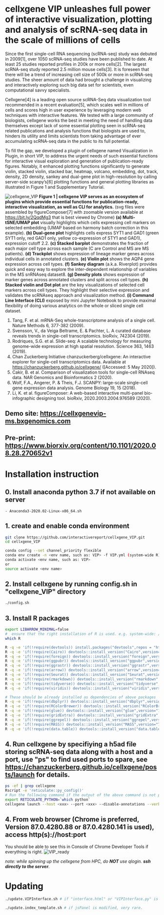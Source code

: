 # cellxgene VIP unleashes full power of interactive visualization, plotting and analysis of scRNA-seq data in the scale of millions of cells


Since the first single-cell RNA sequencing (scRNA-seq) study was debuted in 2009[1], over 1050 scRNA-seq studies have been published to date. At least 25 studies reported profiles in 200k or more cells[2]. The largest scRNA-seq study reported 2.5 million mouse cells[3]. It is foreseen that there will be a trend of increasing cell size of 500k or more in scRNA-seq studies. The sheer amount of data had brought a challenge in visualizing and interactively exploring such big data set for scientists, even computational savvy specialists.

Cellxgene[4] is a leading open source scRNA-Seq data visualization tool recommended in a recent evaluation[5], which scales well in millions of cells and scores high in user experience by leveraging modern web techniques with interactive features. We tested with a large community of biologists, cellxgene works the best in meeting the need of handling data themselves except lack of some essential plotting seen in scRNA-seq related publications and analysis functions that biologists are used to, hinders its utility and limits scientists from taking advantage of ever accumulating scRNA-seq data in the public to its full potential.

To fill the gap, we developed a plugin of cellxgene named Visualization in Plugin, in short VIP, to address the urgent needs of such essential functions for interactive visual exploration and generation of publication-ready figures. Notably, it enhanced plotting functions significantly to generate violin, stacked violin, stacked bar, heatmap, volcano, embedding, dot, track, density, 2D density, sankey and dual-gene plot in high-resolution by calling server-side scanpy’s[6] plotting functions and general plotting libraries as illustrated in Figure 1 and Supplementary Tutorial.

![cellxgene_VIP](https://interactivereport.github.io/cellxgene_VIP/cellxgene_VIP.png?raw=true "cellxgene_VIP")
**Figure 1 | cellxgene VIP serves as an ecosystem of plugins which provide essential functions for
publication-ready, interactive visualization, as well as CLI for analytics.** (svg files were assembled by
figureComposer[7] with zoomable version available at https://bit.ly/2QqdMg3 that is best viewed by Chrome)
**(a) Multi-tSNE/UMAP plot** visually highlights which cells expressing cell markers on selected embedding (UMAP
based on harmony batch correction in this example). **(b) Dual-gene plot** highlights cells express SYT1 and GAD1
(green SYT1 only, red GAD1 only, yellow co-expression of STY1 and GAD1), expression cutoff 2.2. **(c) Stacked
barplot** demonstrates the fraction of each major cell type across each sample (C are Control and MS are MS
patients). **(d) Trackplot** shows expression of lineage marker genes across individual cells in annotated clusters.
**(e) Violin plot** shows the AQP4 gene expression across cell types. **(f) Sankey diagram** (a.k.a. Riverplot) provides
quick and easy way to explore the inter-dependent relationship of variables in the MS snRNAseq dataset8. **(g)
Density plots** shows expression of marker genes across annotated clusters and split across cell types. **(h)
Stacked violin and Dot plot** are the key visualizations of selected cell markers across cell types. They highlight
their selective expression and validates the scRNAseq approach and visualization method. **(i) Command Line
Interface (CLI)** exposed by mini Jupyter Notebook to provide maximal flexibility of doing various analytics on the
whole or sliced single cell dataset.

1.	Tang, F. et al. mRNA-Seq whole-transcriptome analysis of a single cell. Nature Methods 6, 377-382 (2009).
2.	Svensson, V., da Veiga Beltrame, E. & Pachter, L. A curated database reveals trends in single-cell transcriptomics. bioRxiv, 742304 (2019).
3.	Rodriques, S.G. et al. Slide-seq: A scalable technology for measuring genome-wide expression at high spatial resolution. Science 363, 1463 (2019).
4.	Chan Zuckerberg Initiative chanzuckerberg/cellxgene: An interactive explorer for single-cell transcriptomics data. Available at https://chanzuckerberg.github.io/cellxgene/ ([Accessed: 5 May 2020]).
5.	Cakir, B. et al. Comparison of visualization tools for single-cell RNAseq data. NAR Genomics and Bioinformatics 2 (2020).
6.	Wolf, F.A., Angerer, P. & Theis, F.J. SCANPY: large-scale single-cell gene expression data analysis. Genome Biology 19, 15 (2018).
7. Li, K. et al. figureComposer: A web-based interactive multi-panel bio-infographic designing tool. bioRxiv, 2020.2003.2004.976589 (2020).

## Demo site: https://cellxgenevip-ms.bxgenomics.com

## Pre-print: https://www.biorxiv.org/content/10.1101/2020.08.28.270652v1

# Installation instruction

## 0. Install anaconda python 3.7 if not available on server
    - Anaconda3-2020.02-Linux-x86_64.sh

## 1. create and enable conda environment
``` bash
git clone https://github.com/interactivereport/cellxgene_VIP.git
cd cellxgene_VIP

conda config --set channel_priority flexible
conda env create -n <env name, such as: VIP> -f VIP.yml (system-wide R) or VIP_conda_R.yml (local R under conda, no root privilege needed)
conda activate <env name, such as: VIP>
or
source activate <env name>
```
## 2. Install cellxgene by running config.sh in "cellxgene_VIP" directory
```bash
./config.sh
```
## 3. Install R packages
```bash
export LIBARROW_MINIMAL=false
#  ensure that the right installation of R is used. e.g. system-wide: /bin/R or /usr/bin/R ; local R under conda: ~/.conda/envs/VIP_conda_R/bin/R
which R

R -q -e 'if(!require(devtools)) install.packages("devtools",repos = "http://cran.us.r-project.org")'
R -q -e 'if(!require(Cairo)) devtools::install_version("Cairo",version="1.5-12",repos = "http://cran.us.r-project.org")'
R -q -e 'if(!require(foreign)) devtools::install_version("foreign",version="0.8-76",repos = "http://cran.us.r-project.org")'
R -q -e 'if(!require(ggpubr)) devtools::install_version("ggpubr",version="0.3.0",repos = "http://cran.us.r-project.org")'
R -q -e 'if(!require(ggrastr)) devtools::install_version("ggrastr",version="0.1.9",repos = "http://cran.us.r-project.org")'
R -q -e 'if(!require(arrow)) devtools::install_version("arrow",version="2.0.0",repos = "http://cran.us.r-project.org")'
R -q -e 'if(!require(Seurat)) devtools::install_version("Seurat",version="3.2.3",repos = "http://cran.us.r-project.org")'
R -q -e 'if(!require(rmarkdown)) devtools::install_version("rmarkdown",version="2.5",repos = "http://cran.us.r-project.org")'
R -q -e 'if(!require(tidyverse)) devtools::install_version("tidyverse",version="1.3.0",repos = "http://cran.us.r-project.org")'
R -q -e 'if(!require(viridis)) devtools::install_version("viridis",version="0.5.1",repos = "http://cran.us.r-project.org")'

# These should be already installed as dependencies of above packages
R -q -e 'if(!require(dbplyr)) devtools::install_version("dbplyr",version="1.0.2",repos = "http://cran.us.r-project.org")'
R -q -e 'if(!require(RColorBrewer)) devtools::install_version("RColorBrewer",version="1.1-2",repos = "http://cran.us.r-project.org")'
R -q -e 'if(!require(glue)) devtools::install_version("glue",version="1.4.2",repos = "http://cran.us.r-project.org")'
R -q -e 'if(!require(gridExtra)) devtools::install_version("gridExtra",version="2.3",repos = "http://cran.us.r-project.org")'
R -q -e 'if(!require(ggrepel)) devtools::install_version("ggrepel",version="0.8.2",repos = "http://cran.us.r-project.org")'
R -q -e 'if(!require(MASS)) devtools::install_version("MASS",version="7.3-51.6",repos = "http://cran.us.r-project.org")'
R -q -e 'if(!require(data.table)) devtools::install_version("data.table",version="1.13.0",repos = "http://cran.us.r-project.org")'
```
## 4. Run cellxgene by specifiying a h5ad file storing scRNA-seq data along with a host and a port, use "ps" to find used ports to spare, see https://chanzuckerberg.github.io/cellxgene/posts/launch for details.
```bash
ps -ef | grep cellxgene
Rscript -e 'reticulate::py_config()'
# Run the following command if the output of the above command is not pointing to the python in your env.
export RETICULATE_PYTHON=`which python`
cellxgene launch --host <xxx> --port <xxx> --disable-annotations --verbose <h5ad file>
```
## 4. From web browser (Chrome is preferred, Version 87.0.4280.88 or 87.0.4280.141 is used), access http(s)://host:port

You should be able to see this in Console of Chrome Developer Tools if everything is right.
![VIP_ready](https://user-images.githubusercontent.com/29576524/92059839-46482d00-ed60-11ea-8890-8e1b513a1656.png)

*note: while spinning up the cellxgene from HPC, do **NOT** use qlogin. **ssh directly to the server**.*

# Updating
```bash
./update.VIPInterface.sh # if "interface.html" or "VIPInterface.py" is modified, often.

./update.index_template.sh # if jsPanel is modified, very rare.
```

